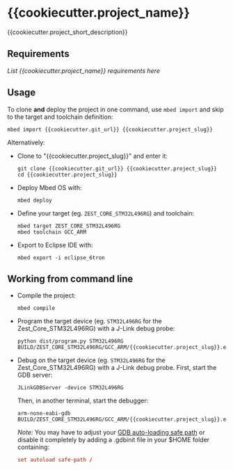 # {{cookiecutter.project_name}}

{{cookiecutter.project_short_description}}

## Requirements

*List {{cookiecutter.project_name}} requirements here*

## Usage

To clone **and** deploy the project in one command, use `mbed import` and skip to
the target and toolchain definition:

    mbed import {{cookiecutter.git_url}} {{cookiecutter.project_slug}}

Alternatively:

* Clone to "{{cookiecutter.project_slug}}" and enter it:

  ```shell
  git clone {{cookiecutter.git_url}} {{cookiecutter.project_slug}}
  cd {{cookiecutter.project_slug}}
  ```

* Deploy Mbed OS with:

  ```shell
  mbed deploy
  ```

* Define your target (eg. `ZEST_CORE_STM32L496RG`) and toolchain:

  ```shell
  mbed target ZEST_CORE_STM32L496RG
  mbed toolchain GCC_ARM
  ```

* Export to Eclipse IDE with:

  ```shell
  mbed export -i eclipse_6tron
  ```

## Working from command line

* Compile the project:

  ```shell
  mbed compile
  ```

* Program the target device (eg. `STM32L496RG` for the Zest_Core_STM32L496RG) with a
  J-Link debug probe:

  ```shell
  python dist/program.py STM32L496RG BUILD/ZEST_CORE_STM32L496RG/GCC_ARM/{{cookiecutter.project_slug}}.elf
  ```

* Debug on the target device (eg. `STM32L496RG` for the Zest_Core_STM32L496RG) with a
  J-Link debug probe. First, start the GDB server:

  ```shell
  JLinkGDBServer -device STM32L496RG
  ```

  Then, in another terminal, start the debugger:

  ```shell
  arm-none-eabi-gdb BUILD/ZEST_CORE_STM32L496RG/GCC_ARM/{{cookiecutter.project_slug}}.elf  
  ```

  *Note:* You may have to adjust your [GDB auto-loading safe path](https://sourceware.org/gdb/onlinedocs/gdb/Auto_002dloading-safe-path.html#Auto_002dloading-safe-path)
  or disable it completely by adding a .gdbinit file in your $HOME folder containing:

  ```conf
  set autoload safe-path /
  ```
